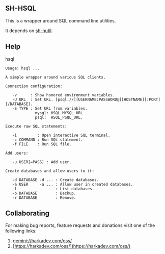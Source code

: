## SH-HSQL

This is a wrapper around SQL command line utilities.

It depends on [sh-hutil](https://github.com/harkaitz/sh-hutil).

## Help

hsql

    Usage: hsql ...
    
    A simple wrapper around various SQL clients.
    
    Connection configuration:
    
       -v      : Show honored environment variables.
       -U URL  : Set URL. [psql://][USERNAME:PASSWORD@][HOSTNAME][:PORT][/DATABASE].
       -S TYPE : Set URL from variables.
                 mysql: HSQL_MYSQL_URL
                 psql:  HSQL_PSQL_URL.
    
    Execute raw SQL statements:
    
       -i         : Open interactive SQL terminal.
       -c COMMAND : Run SQL statement.
       -f FILE    : Run SQL file.
    
    Add users:
    
       -u USER[=PASS] : Add user.
    
    Create databases and allow users to it:
    
       -d DATABASE -d ... : Create databases.
       -a USER     -a ... : Allow user in created databases.
       -l                 : List databases.
       -b DATABASE        : Backup.
       -r DATABASE        : Remove.

## Collaborating

For making bug reports, feature requests and donations visit one of the
following links:

1. [gemini://harkadev.com/oss/](gemini://harkadev.com/oss/)
2. [https://harkadev.com/oss/](https://harkadev.com/oss/)

